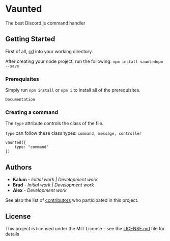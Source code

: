 # Vaunted

The best Discord.js command handler

## Getting Started

First of all, [cd](https://www.macworld.com/article/2042378/master-the-command-line-navigating-files-and-folders.html) into your working directory.

After creating your node project, run the following: ```npm install vauntednpm --save```

### Prerequisites

Simply run `npm install` or `npm i` to install all of the prerequisites.

```
Documentation
```

### Creating a command

The `type` attribute controls the class of the file.

`Type` can follow these class types: `command, message, controller`

```
vaunted({
    type: "command"
})
```

## Authors

* **Kalum** - *Initial work | Development work*
* **Brad** - *Initial work | Development work*
* **Alex** - *Development work*

See also the list of [contributors](https://github.com/your/project/contributors) who participated in this project.

## License

This project is licensed under the MIT License - see the [LICENSE.md](LICENSE.md) file for details



